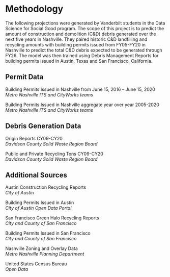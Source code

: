 # Methodology
The following projections were generated by Vanderbilt students in the Data Science for Social Good program. The scope of this project is to predict the amount of construction and demolition (C&D) debris generated over the next five years in Nashville. They paired historic C&D landfilling and recycling amounts with building permits issued from FY05-FY20 in Nashville to predict the total C&D debris expected to be generated through FY26. The model was then trained using Debris Management Reports for building permits issued in Austin, Texas and San Francisco, California. 

## Permit Data
Building Permits Issued in Nashville from June 15, 2016 – June 15, 2020  
_Metro Nashville ITS and CityWorks teams_

Building Permits Issued in Nashville aggregate year over year 2005-2020  
_Metro Nashville ITS and CityWorks teams_

## Debris Generation Data
Origin Reports CY09-CY20  
_Davidson County Solid Waste Region Board_

Public and Private Recycling Tons CY09-CY20  
_Davidson County Solid Waste Region Board_

## Additional Sources
Austin Construction Recycling Reports  
_City of Austin_

Building Permits Issued in Austin  
_City of Austin Open Data Portal_

San Francisco Green Halo Recycling Reports  
_City and County of San Francisco_

Building Permits Issued in San Francisco  
_City and County of San Francisco_

Nashville Zoning and Overlay Data  
_Metro Nashville Planning Department_

United States Census Bureau  
_Open Data_
